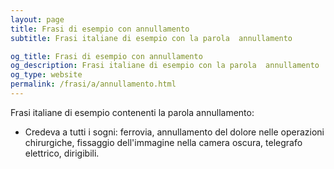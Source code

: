 ```yaml
---
layout: page
title: Frasi di esempio con annullamento 
subtitle: Frasi italiane di esempio con la parola  annullamento

og_title: Frasi di esempio con annullamento 
og_description: Frasi italiane di esempio con la parola  annullamento
og_type: website
permalink: /frasi/a/annullamento.html
---
```


Frasi italiane di esempio contenenti la parola annullamento:


- Credeva a tutti i sogni: ferrovia, annullamento del dolore nelle operazioni chirurgiche, fissaggio dell'immagine nella camera oscura, telegrafo elettrico, dirigibili.
